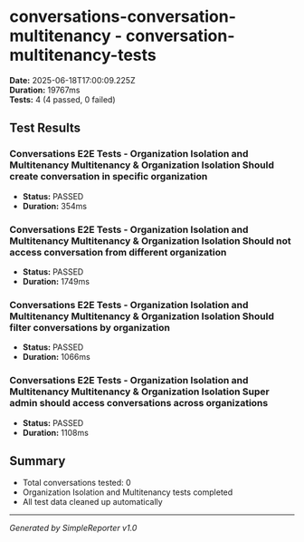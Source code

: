 # conversations-conversation-multitenancy - conversation-multitenancy-tests

**Date:** 2025-06-18T17:00:09.225Z  
**Duration:** 19767ms  
**Tests:** 4 (4 passed, 0 failed)

## Test Results


### Conversations E2E Tests - Organization Isolation and Multitenancy Multitenancy & Organization Isolation Should create conversation in specific organization
- **Status:** PASSED
- **Duration:** 354ms



### Conversations E2E Tests - Organization Isolation and Multitenancy Multitenancy & Organization Isolation Should not access conversation from different organization
- **Status:** PASSED
- **Duration:** 1749ms



### Conversations E2E Tests - Organization Isolation and Multitenancy Multitenancy & Organization Isolation Should filter conversations by organization
- **Status:** PASSED
- **Duration:** 1066ms



### Conversations E2E Tests - Organization Isolation and Multitenancy Multitenancy & Organization Isolation Super admin should access conversations across organizations
- **Status:** PASSED
- **Duration:** 1108ms



## Summary

- Total conversations tested: 0
- Organization Isolation and Multitenancy tests completed
- All test data cleaned up automatically

---
*Generated by SimpleReporter v1.0*
